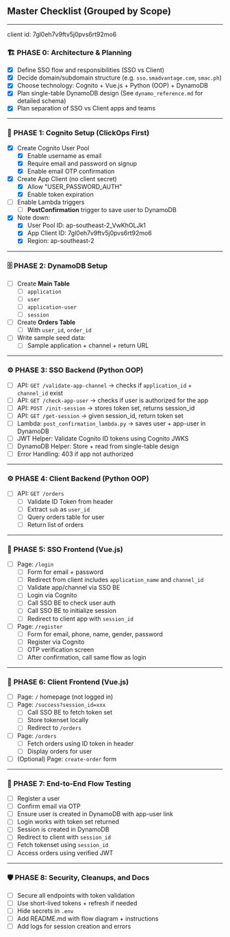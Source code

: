 ## Master Checklist (Grouped by Scope)

---
client id: 7gl0eh7v9ftv5j0pvs6rt92mo6

### 🏗️ **PHASE 0: Architecture & Planning**

- [x]  Define SSO flow and responsibilities (SSO vs Client)
- [x]  Decide domain/subdomain structure (e.g. `sso.smadvantage.com`, `smac.ph`)
- [x]  Choose technology: Cognito + Vue.js + Python (OOP) + DynamoDB
- [x]  Plan single-table DynamoDB design (See `dynamo_reference.md` for detailed schema)
- [x]  Plan separation of SSO vs Client apps and teams

---

### 🔐 **PHASE 1: Cognito Setup (ClickOps First)**

- [x]  Create Cognito User Pool
    - [x]  Enable username as email
    - [x]  Require email and password on signup
    - [x]  Enable email OTP confirmation
- [x]  Create App Client (no client secret)
    - [x]  Allow "USER_PASSWORD_AUTH"
    - [x]  Enable token expiration
- [ ]  Enable Lambda triggers
    - [ ]  **PostConfirmation** trigger to save user to DynamoDB
- [x]  Note down:
    - [x]  User Pool ID: ap-southeast-2_VwKhOLJk1
    - [x]  App Client ID: 7gl0eh7v9ftv5j0pvs6rt92mo6
    - [x]  Region: ap-southeast-2

---

### 🗄️ **PHASE 2: DynamoDB Setup**

- [ ]  Create **Main Table**
    - [ ]  `application`
    - [ ]  `user`
    - [ ]  `application-user`
    - [ ]  `session`
- [ ]  Create **Orders Table**
    - [ ]  With `user_id`, `order_id`
- [ ]  Write sample seed data:
    - [ ]  Sample application + channel + return URL

---

### ⚙️ **PHASE 3: SSO Backend (Python OOP)**

- [ ]  API: `GET /validate-app-channel` → checks if `application_id` + `channel_id` exist
- [ ]  API: `GET /check-app-user` → checks if user is authorized for the app
- [ ]  API: `POST /init-session` → stores token set, returns session_id
- [ ]  API: `GET /get-session` → given session_id, return token set
- [ ]  Lambda: `post_confirmation_lambda.py` → saves user + app-user in DynamoDB
- [ ]  JWT Helper: Validate Cognito ID tokens using Cognito JWKS
- [ ]  DynamoDB Helper: Store + read from single-table design
- [ ]  Error Handling: 403 if app not authorized

---

### ⚙️ **PHASE 4: Client Backend (Python OOP)**

- [ ]  API: `GET /orders`
    - [ ]  Validate ID Token from header
    - [ ]  Extract `sub` as `user_id`
    - [ ]  Query orders table for user
    - [ ]  Return list of orders

---

### 🎨 **PHASE 5: SSO Frontend (Vue.js)**

- [ ]  Page: `/login`
    - [ ]  Form for email + password
    - [ ]  Redirect from client includes `application_name` and `channel_id`
    - [ ]  Validate app/channel via SSO BE
    - [ ]  Login via Cognito
    - [ ]  Call SSO BE to check user auth
    - [ ]  Call SSO BE to initialize session
    - [ ]  Redirect to client app with `session_id`
- [ ]  Page: `/register`
    - [ ]  Form for email, phone, name, gender, password
    - [ ]  Register via Cognito
    - [ ]  OTP verification screen
    - [ ]  After confirmation, call same flow as login

---

### 🎨 **PHASE 6: Client Frontend (Vue.js)**

- [ ]  Page: `/` homepage (not logged in)
- [ ]  Page: `/success?session_id=xxx`
    - [ ]  Call SSO BE to fetch token set
    - [ ]  Store tokenset locally
    - [ ]  Redirect to `/orders`
- [ ]  Page: `/orders`
    - [ ]  Fetch orders using ID token in header
    - [ ]  Display orders for user
- [ ]  (Optional) Page: `create-order` form

---

### 🔁 **PHASE 7: End-to-End Flow Testing**

- [ ]  Register a user
- [ ]  Confirm email via OTP
- [ ]  Ensure user is created in DynamoDB with app-user link
- [ ]  Login works with token set returned
- [ ]  Session is created in DynamoDB
- [ ]  Redirect to client with `session_id`
- [ ]  Fetch tokenset using `session_id`
- [ ]  Access orders using verified JWT

---

### 🛡️ **PHASE 8: Security, Cleanups, and Docs**

- [ ]  Secure all endpoints with token validation
- [ ]  Use short-lived tokens + refresh if needed
- [ ]  Hide secrets in `.env`
- [ ]  Add README.md with flow diagram + instructions
- [ ]  Add logs for session creation and errors